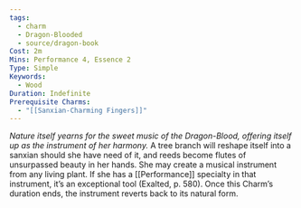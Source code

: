 ```yaml
---
tags:
  - charm
  - Dragon-Blooded
  - source/dragon-book
Cost: 2m
Mins: Performance 4, Essence 2
Type: Simple
Keywords:
  - Wood
Duration: Indefinite
Prerequisite Charms:
  - "[[Sanxian-Charming Fingers]]"
---
```

*Nature itself yearns for the sweet music of the Dragon-Blood, offering itself up as the instrument of her harmony.*
A tree branch will reshape itself into a sanxian should she have need of it, and reeds become flutes of unsurpassed beauty in her hands. She may create a musical instrument from any living plant. If she has a [[Performance]] specialty in that instrument, it’s an exceptional tool (Exalted, p. 580). Once this Charm’s duration ends, the instrument reverts back to its natural form.